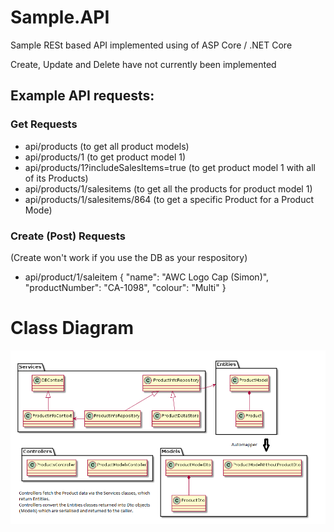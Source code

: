 # Sample.API
Sample RESt based API implemented using of ASP Core / .NET Core

Create, Update and Delete have not currently been implemented

## Example API requests:

### Get Requests

* api/products (to get all product models)
* api/products/1 (to get product model 1)
* api/products/1?includeSalesItems=true (to get product model 1 with all of its Products)
* api/products/1/salesitems (to get all the products for product model 1)
* api/products/1/salesitems/864 (to get a specific Product for a Product Mode)

### Create (Post) Requests
(Create won't work if you use the DB as your respository)

* api/product/1/saleitem
{
   "name": "AWC Logo Cap (Simon)",
   "productNumber": "CA-1098",
   "colour": "Multi"
}

# Class Diagram

![Class Diagram](/Docs/Class.png)

